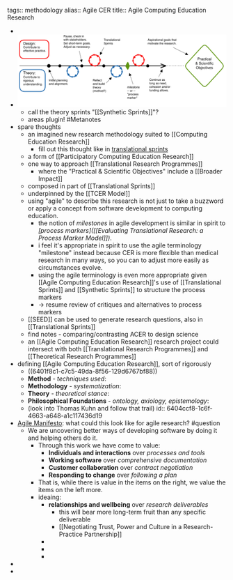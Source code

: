 tags:: methodology
alias:: Agile CER
title:: Agile Computing Education Research

-
- ![agile-cer.svg](../assets/agile-cer_1677959983641_0.svg)
	- call the theory sprints "[[Synthetic Sprints]]"?
	- areas plugin! #Metanotes
- spare thoughts
	- an imagined new research methodology suited to [[Computing Education Research]]
		- fill out this thought like in [translational sprints](((6401c5cd-5062-4d6a-9bda-41c0af0b1bd7)))
	- a form of [[Participatory Computing Education Research]]
	- one way to approach [[Translational Research Programmes]]
		- where the "Practical & Scientific Objectives" include a [[Broader Impact]]
	- composed in part of [[Translational Sprints]]
	- underpinned by the [[TCER Model]]
	- using "agile" to describe this research is not just to take a buzzword or apply a concept from software development to computing education.
		- the notion of *milestones* in agile development is similar in spirit to *[process markers]([[Evaluating Translational Research: a Process Marker Model]])*.
		- i feel it's appropriate in spirit to use the agile terminology "milestone" instead because CER is more flexible than medical research in many ways, so you can to adjust more easily as circumstances evolve.
		- using the agile terminology is even more appropriate given [[Agile Computing Education Research]]'s use of [[Translational Sprints]] and [[Synthetic Sprints]] to structure the process markers
		- -> resume review of critiques and alternatives to process markers
	- [[SEED]] can be used to generate research questions, also in [[Translational Sprints]]
	- find notes - comparing/contrasting ACER to design science
	- an [[Agile Computing Education Research]] research project could intersect with both [[Translational Research Programmes]] and [[Theoretical Research Programmes]]
- defining [[Agile Computing Education Research]], sort of rigorously
	- ((6401f8c1-c7c5-49da-8f56-129d6767bf88))
	- **Method** - *techniques used*:
	- **Methodology** - *systematization*:
	- **Theory** - *theoretical stance*:
	- **Philosophical Foundations** - *ontology, axiology, epistemology*:
	- (look into Thomas Kuhn and follow that trail)
	  id:: 6404ccf8-1c6f-4663-a648-a1c117436d19
- [Agile Manifesto](https://agilemanifesto.org/): what could this look like for agile research? #question
	- We are uncovering better ways of developing software by doing it and helping others do it.
		- Through this work we have come to value:
			- **Individuals and interactions** over *processes and tools*
			- **Working software** over *comprehensive documentation*
			- **Customer collaboration** over *contract negotiation*
			- **Responding to change** over *following a plan*
		- That is, while there is value in the items on the right, we value the items on the left more.
		- ideaing:
			- **relationships and wellbeing** over *research deliverables*
				- this will bear more long-term fruit than any specific deliverable
				- [[Negotiating Trust, Power and Culture in a Research-Practice Partnership]]
			-
			-
			-
-
-